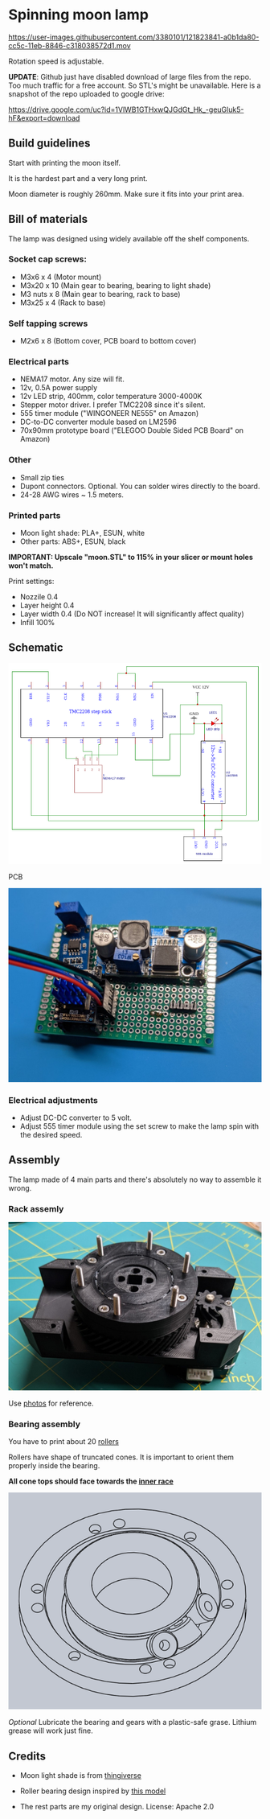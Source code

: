 # Spinning moon lamp

https://user-images.githubusercontent.com/3380101/121823841-a0b1da80-cc5c-11eb-8846-c318038572d1.mov


Rotation speed is adjustable.

**UPDATE**: Github just have disabled download of large files from the repo.
Too much traffic for a free account. So STL's might be unavailable.
Here is a snapshot of the repo uploaded to google drive:

https://drive.google.com/uc?id=1VlWB1GTHxwQJGdGt_Hk_-geuGluk5-hF&export=download

## Build guidelines

Start with printing the moon itself.

It is the hardest part and a very long print.

Moon diameter is roughly 260mm. Make sure it fits into your print area.


## Bill of materials

The lamp was designed using widely available off the shelf components.


### Socket cap screws:

* M3x6    x 4  (Motor mount)
* M3x20   x 10 (Main gear to bearing, bearing to light shade)
* M3 nuts x 8  (Main gear to bearing, rack to base)
* M3x25   x 4  (Rack to base)

### Self tapping screws

* M2x6    x 8  (Bottom cover, PCB board to bottom cover)

### Electrical parts

* NEMA17 motor. Any size will fit.
* 12v, 0.5A power supply
* 12v LED strip, 400mm, color temperature 3000-4000K
* Stepper motor driver. I prefer TMC2208 since it's silent.
* 555 timer module ("WINGONEER NE555" on Amazon)
* DC-to-DC converter module based on LM2596
* 70x90mm prototype board ("ELEGOO Double Sided PCB Board" on Amazon)

### Other

* Small zip ties
* Dupont connectors. Optional. You can solder wires directly to the board.
* 24-28 AWG wires ~ 1.5 meters.


### Printed parts

* Moon light shade: PLA+, ESUN, white
* Other parts: ABS+, ESUN, black


**IMPORTANT: Upscale "moon.STL" to 115% in your slicer or mount holes won't match.**

Print settings:

* Nozzile 0.4
* Layer height 0.4
* Layer width 0.4 (Do NOT increase! It will significantly affect quality)
* Infill 100%


## Schematic
![](images/schematic.png)

PCB

![PCB](images/pcb.jpg)

### Electrical adjustments

* Adjust DC-DC converter to 5 volt.
* Adjust 555 timer module using the set screw to make the lamp spin with the desired speed.

## Assembly
The lamp made of 4 main parts and there's absolutely no way to assemble it wrong.

### Rack assemly
![Rack assembly](images/rack.jpg)

Use [photos](/images) for reference.


### Bearing assembly

You have to print about 20 [rollers](STL/roller.stl)

Rollers have shape of truncated cones.
It is important to orient them properly inside the bearing.

**All cone tops should face towards the [inner race](STL/inner_race.stl)**

![](images/bearing.png)


*Optional* Lubricate the bearing and gears with a plastic-safe grase. Lithium grease will work just fine.

## Credits

* Moon light shade is from [thingiverse](https://www.thingiverse.com/thing:3532973)

* Roller bearing design inspired by [this model](https://www.thingiverse.com/thing:2375124)

* The rest parts are my original design. License: Apache 2.0
